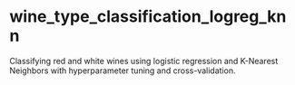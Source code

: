 # wine_type_classification_logreg_knn
Classifying red and white wines using logistic regression and K-Nearest Neighbors with hyperparameter tuning and cross-validation.
